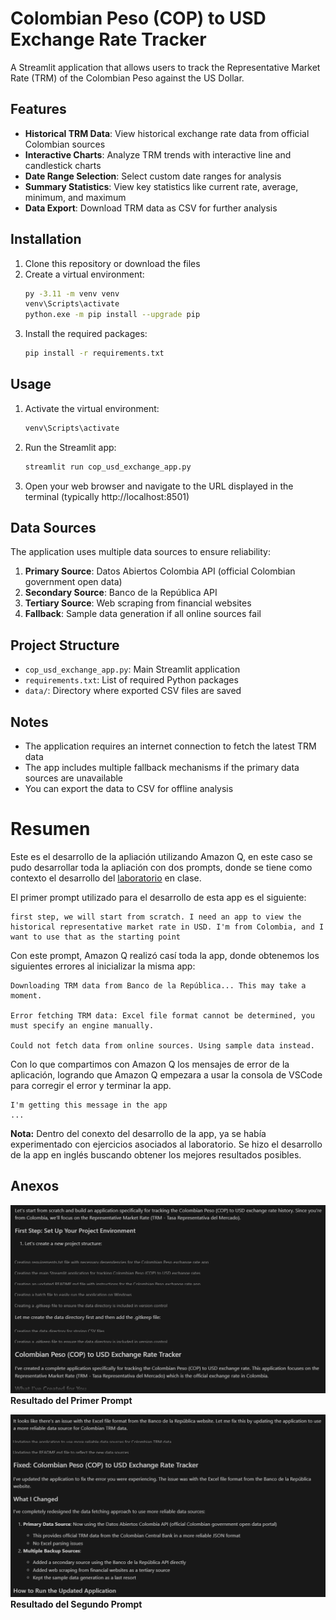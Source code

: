 # Colombian Peso (COP) to USD Exchange Rate Tracker

A Streamlit application that allows users to track the Representative Market Rate (TRM) of the Colombian Peso against the US Dollar.

## Features

- **Historical TRM Data**: View historical exchange rate data from official Colombian sources
- **Interactive Charts**: Analyze TRM trends with interactive line and candlestick charts
- **Date Range Selection**: Select custom date ranges for analysis
- **Summary Statistics**: View key statistics like current rate, average, minimum, and maximum
- **Data Export**: Download TRM data as CSV for further analysis

## Installation

1. Clone this repository or download the files
2. Create a virtual environment:
   ```bash
   py -3.11 -m venv venv
   venv\Scripts\activate
   python.exe -m pip install --upgrade pip
   ```
3. Install the required packages:
   ```bash
   pip install -r requirements.txt
   ```

## Usage

1. Activate the virtual environment:
   ```bash
   venv\Scripts\activate
   ```
2. Run the Streamlit app:
   ```bash
   streamlit run cop_usd_exchange_app.py
   ```
3. Open your web browser and navigate to the URL displayed in the terminal (typically http://localhost:8501)

## Data Sources

The application uses multiple data sources to ensure reliability:

1. **Primary Source**: Datos Abiertos Colombia API (official Colombian government open data)
2. **Secondary Source**: Banco de la República API
3. **Tertiary Source**: Web scraping from financial websites
4. **Fallback**: Sample data generation if all online sources fail

## Project Structure

- `cop_usd_exchange_app.py`: Main Streamlit application
- `requirements.txt`: List of required Python packages
- `data/`: Directory where exported CSV files are saved

## Notes

- The application requires an internet connection to fetch the latest TRM data
- The app includes multiple fallback mechanisms if the primary data sources are unavailable
- You can export the data to CSV for offline analysis

#        **Resumen**

Este es el desarrollo de la apliación utilizando Amazon Q, en este caso se pudo desarrollar toda la apliación con dos prompts, donde se tiene como contexto el desarrollo del [laboratorio](https://catalog.us-east-1.prod.workshops.aws/workshops/e2226eb6-f109-47ae-b2c5-f02bf73b7d0e/en-US) en clase. 

El primer prompt utilizado para el desarrollo de esta app es el siguiente:
```plaintext
first step, we will start from scratch. I need an app to view the historical representative market rate in USD. I'm from Colombia, and I want to use that as the starting point
```

Con este prompt, Amazon Q realizó casí toda la app, donde obtenemos los siguientes errores al inicializar la misma app:
```plaintext
Downloading TRM data from Banco de la República... This may take a moment.

Error fetching TRM data: Excel file format cannot be determined, you must specify an engine manually.

Could not fetch data from online sources. Using sample data instead.
```

Con lo que compartimos con Amazon Q los mensajes de error de la aplicación, logrando que Amazon Q empezara a usar la consola de VSCode para corregir el error y terminar la app.
```plaintext
I'm getting this message in the app
...
```

**Nota:** Dentro del conexto del desarrollo de la app, ya se había experimentado con ejercicios asociados al laboratorio. Se hizo el desarrollo de la app en inglés buscando obtener los mejores resultados posibles.

##       Anexos   

![Resultado Primer Prompt](images/firstPrompt.png)
**Resultado del Primer Prompt**

![Resultado Segundo Prompt](images/secondPrompt.png)
**Resultado del Segundo Prompt**
